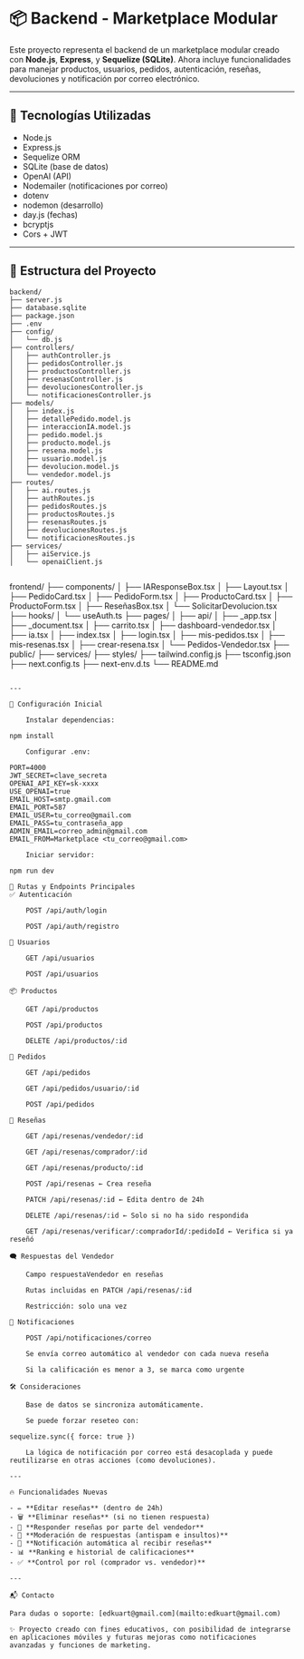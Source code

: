 # 📦 Backend - Marketplace Modular

Este proyecto representa el backend de un marketplace modular creado con **Node.js**, **Express**, y **Sequelize (SQLite)**. Ahora incluye funcionalidades para manejar productos, usuarios, pedidos, autenticación, reseñas, devoluciones y notificación por correo electrónico.

---

## 🚀 Tecnologías Utilizadas

- Node.js
- Express.js
- Sequelize ORM
- SQLite (base de datos)
- OpenAI (API)
- Nodemailer (notificaciones por correo)
- dotenv
- nodemon (desarrollo)
- day.js (fechas)
- bcryptjs
- Cors + JWT

---

## 📁 Estructura del Proyecto

```
backend/
├── server.js
├── database.sqlite
├── package.json
├── .env
├── config/
│   └── db.js
├── controllers/
│   ├── authController.js
│   ├── pedidosController.js
│   ├── productosController.js
│   ├── resenasController.js
│   ├── devolucionesController.js
│   └── notificacionesController.js
├── models/
│   ├── index.js
│   ├── detallePedido.model.js
│   ├── interaccionIA.model.js
│   ├── pedido.model.js
│   ├── producto.model.js
│   ├── resena.model.js
│   ├── usuario.model.js
│   ├── devolucion.model.js
│   └── vendedor.model.js
├── routes/
│   ├── ai.routes.js
│   ├── authRoutes.js
│   ├── pedidosRoutes.js
│   ├── productosRoutes.js
│   ├── resenasRoutes.js
│   ├── devolucionesRoutes.js
│   └── notificacionesRoutes.js
├── services/
│   ├── aiService.js
│   └── openaiClient.js


```

frontend/
├── components/
│   ├── IAResponseBox.tsx
│   ├── Layout.tsx
│   ├── PedidoCard.tsx
│   ├── PedidoForm.tsx
│   ├── ProductoCard.tsx
│   ├── ProductoForm.tsx
│   ├── ReseñasBox.tsx
│   └── SolicitarDevolucion.tsx
├── hooks/
│   └── useAuth.ts
├── pages/
│   ├── api/
│   ├── _app.tsx
│   ├── _document.tsx
│   ├── carrito.tsx
│   ├── dashboard-vendedor.tsx
│   ├── ia.tsx
│   ├── index.tsx
│   ├── login.tsx
│   ├── mis-pedidos.tsx
│   ├── mis-resenas.tsx
│   ├── crear-resena.tsx
│   └── Pedidos-Vendedor.tsx
├── public/
├── services/
├── styles/
├── tailwind.config.js
├── tsconfig.json
├── next.config.ts
├── next-env.d.ts
└── README.md
```

---

🔧 Configuración Inicial

    Instalar dependencias:

npm install

    Configurar .env:

PORT=4000
JWT_SECRET=clave_secreta
OPENAI_API_KEY=sk-xxxx
USE_OPENAI=true
EMAIL_HOST=smtp.gmail.com
EMAIL_PORT=587
EMAIL_USER=tu_correo@gmail.com
EMAIL_PASS=tu_contraseña_app
ADMIN_EMAIL=correo_admin@gmail.com
EMAIL_FROM=Marketplace <tu_correo@gmail.com>

    Iniciar servidor:

npm run dev

🔗 Rutas y Endpoints Principales
✅ Autenticación

    POST /api/auth/login

    POST /api/auth/registro

👤 Usuarios

    GET /api/usuarios

    POST /api/usuarios

📦 Productos

    GET /api/productos

    POST /api/productos

    DELETE /api/productos/:id

🛒 Pedidos

    GET /api/pedidos

    GET /api/pedidos/usuario/:id

    POST /api/pedidos

💬 Reseñas

    GET /api/resenas/vendedor/:id

    GET /api/resenas/comprador/:id

    GET /api/resenas/producto/:id

    POST /api/resenas ← Crea reseña

    PATCH /api/resenas/:id ← Edita dentro de 24h

    DELETE /api/resenas/:id ← Solo si no ha sido respondida

    GET /api/resenas/verificar/:compradorId/:pedidoId ← Verifica si ya reseñó

🗨 Respuestas del Vendedor

    Campo respuestaVendedor en reseñas

    Rutas incluidas en PATCH /api/resenas/:id

    Restricción: solo una vez

📧 Notificaciones

    POST /api/notificaciones/correo

    Se envía correo automático al vendedor con cada nueva reseña

    Si la calificación es menor a 3, se marca como urgente

🛠 Consideraciones

    Base de datos se sincroniza automáticamente.

    Se puede forzar reseteo con:

sequelize.sync({ force: true })

    La lógica de notificación por correo está desacoplada y puede reutilizarse en otras acciones (como devoluciones).

---

🔥 Funcionalidades Nuevas

- ✏️ **Editar reseñas** (dentro de 24h)
- 🗑️ **Eliminar reseñas** (si no tienen respuesta)
- 💬 **Responder reseñas por parte del vendedor**
- 🧹 **Moderación de respuestas (antispam e insultos)**
- 📩 **Notificación automática al recibir reseñas**
- 📊 **Ranking e historial de calificaciones**
- ✅ **Control por rol (comprador vs. vendedor)**

---

📬 Contacto

Para dudas o soporte: [edkuart@gmail.com](mailto:edkuart@gmail.com)

✨ Proyecto creado con fines educativos, con posibilidad de integrarse en aplicaciones móviles y futuras mejoras como notificaciones avanzadas y funciones de marketing.


